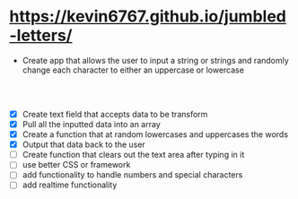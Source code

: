 # https://kevin6767.github.io/jumbled-letters/

- Create app that allows the user to input a string or strings and randomly change each character to either an uppercase or lowercase
<br>
<br>

- [x] Create text field that accepts data to be transform
- [x] Pull all the inputted data into an array
- [x] Create a function that at random lowercases and uppercases the words
- [x] Output that data back to the user
- [ ] Create function that clears out the text area after typing in it
- [ ] use better CSS or framework
- [ ] add functionality to handle numbers and special characters
- [ ] add realtime functionality